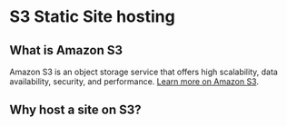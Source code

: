 # S3 Static Site hosting

## What is Amazon S3

Amazon S3 is an object storage service that offers high scalability, data availability, security, and performance. [Learn more on Amazon S3](https://aws.amazon.com/s3/).


## Why host a site on S3?

